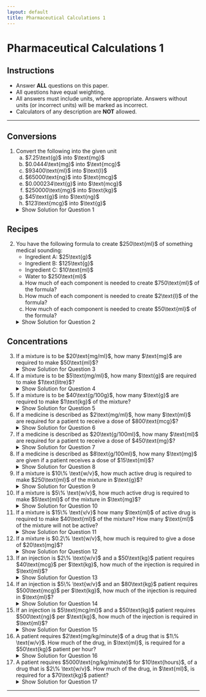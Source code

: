 ```yaml
---
layout: default
title: Pharmaceutical Calculations 1
---
```


<h1>Pharmaceutical Calculations 1</h1>

<div class="instructions">
    <h2>Instructions</h2>
    <ul>
        <li>Answer <strong>ALL</strong> questions on this paper.</li>
        <li>All questions have equal weighting.</li>
        <li>All answers must include units, where appropriate. Answers without units (or incorrect units) will be marked as incorrect.</li>
        <li>Calculators of any description are <strong>NOT</strong> allowed.</li>
    </ul>
</div>

<hr>

<h2>Conversions</h2>
<ol>
    <li>Convert the following into the given unit
        <ol type="a">
            <li>$7.25\text{g}$ into $\text{mg}$</li>
            <li>$0.0444\text{mg}$ into $\text{mcg}$</li>
            <li>$93400\text{ml}$ into $\text{l}$</li>
            <li>$65000\text{ng}$ into $\text{mcg}$</li>
            <li>$0.000234\text{g}$ into $\text{mcg}$</li>
            <li>$250000\text{mg}$ into $\text{kg}$</li>
            <li>$45\text{g}$ into $\text{ng}$</li>
            <li>$123\text{mcg}$ into $\text{g}$</li>
        </ol>
        <details class="solution-details">
            <summary>Show Solution for Question 1</summary>
            <div class="solution-content">
                <p><strong>Solution for 1a:</strong> $7.25\text{g} = 7250\text{mg}$</p>
                <p><strong>Solution for 1b:</strong> $0.0444\text{mg} = 44.4\text{mcg}$</p>
                <p><strong>Solution for 1c:</strong> $93400\text{ml} = 93.4\text{l}$</p>
                <p><strong>Solution for 1d:</strong> $65000\text{ng} = 65\text{mcg}$</p>
                <p><strong>Solution for 1e:</strong> $0.000234\text{g} = 234\text{mcg}$</p>
                <p><strong>Solution for 1f:</strong> $250000\text{mg} = 0.25\text{kg}$</p>
                <p><strong>Solution for 1g:</strong> $45\text{g} = 45,000,000,000\text{ng}$</p>
                <p><strong>Solution for 1h:</strong> $123\text{mcg} = 0.000123\text{g}$</p>
            </div>
        </details>
    </li>
</ol>

<h2>Recipes</h2>
<ol start="2">
    <li>You have the following formula to create $250\text{ml}$ of something medical sounding:
        <ul>
            <li>Ingredient A: $25\text{g}$</li>
            <li>Ingredient B: $125\text{g}$</li>
            <li>Ingredient C: $10\text{ml}$</li>
            <li>Water to $250\text{ml}$</li>
        </ul>
        <ol type="a">
            <li>How much of each component is needed to create $750\text{ml}$ of the formula?</li>
            <li>How much of each component is needed to create $2\text{l}$ of the formula?</li>
            <li>How much of each component is needed to create $50\text{ml}$ of the formula?</li>
        </ol>
        <details class="solution-details">
            <summary>Show Solution for Question 2</summary>
            <div class="solution-content">
                <p><strong>Solution for 2a ($750\text{ml}$):</strong></p>
                <ul>
                    <li>Ingredient A: $75\text{g}$</li>
                    <li>Ingredient B: $375\text{g}$</li>
                    <li>Ingredient C: $30\text{ml}$</li>
                </ul>
                <p><strong>Solution for 2b ($2\text{l} = 2000\text{ml}$):</strong></p>
                <ul>
                    <li>Ingredient A: $200\text{g}$</li>
                    <li>Ingredient B: $1000\text{g}$</li>
                    <li>Ingredient C: $80\text{ml}$</li>
                </ul>
                <p><strong>Solution for 2c ($50\text{ml}$):</strong></p>
                <ul>
                    <li>Ingredient A: $5\text{g}$</li>
                    <li>Ingredient B: $25\text{g}$</li>
                    <li>Ingredient C: $2\text{ml}$</li>
                </ul>
            </div>
        </details>
    </li>
</ol>

<h2>Concentrations</h2>
<ol start="3">
    <li>If a mixture is to be $20\text{mg/ml}$, how many $\text{mg}$ are required to make $50\text{ml}$?
        <details class="solution-details">
            <summary>Show Solution for Question 3</summary>
            <div class="solution-content">
                <p><strong>Solution:</strong> $20\text{mg/ml} * 50\text{ml} = 1000\text{mg}$</p>
            </div>
        </details>
    </li>
    <li>If a mixture is to be $5\text{mg/ml}$, how many $\text{g}$ are required to make $1\text{litre}$?
        <details class="solution-details">
            <summary>Show Solution for Question 4</summary>
            <div class="solution-content">
                <p><strong>Solution:</strong> $5\text{mg/ml} * 1000\text{ml/litre} = 5000\text{mg/litre} = 5\text{g/litre}$</p>
            </div>
        </details>
    </li>
    <li>If a mixture is to be $40\text{g/100g}$, how many $\text{g}$ are required to make $1\text{kg}$ of the mixture?
        <details class="solution-details">
            <summary>Show Solution for Question 5</summary>
            <div class="solution-content">
                <p><strong>Solution:</strong> $40\text{g/100g} = 40\%$. $40\%$ of $1\text{kg} (1000\text{g}) = 400\text{g}$</p>
            </div>
        </details>
    </li>
    <li>If a medicine is described as $2\text{mg/ml}$, how many $\text{ml}$ are required for a patient to receive a dose of $800\text{mcg}$?
        <details class="solution-details">
            <summary>Show Solution for Question 6</summary>
            <div class="solution-content">
                <p><strong>Solution:</strong> $800\text{mcg} = 0.8\text{mg}$. $0.8\text{mg} / (2\text{mg/ml}) = 0.4\text{ml}$</p>
            </div>
        </details>
    </li>
    <li>If a medicine is described as $20\text{g/100ml}$, how many $\text{ml}$ are required for a patient to receive a dose of $450\text{mg}$?
        <details class="solution-details">
            <summary>Show Solution for Question 7</summary>
            <div class="solution-content">
                <p><strong>Solution:</strong> $20\text{g/100ml} = 200\text{mg/ml}$. $450\text{mg} / (200\text{mg/ml}) = 2.25\text{ml}$</p>
            </div>
        </details>
    </li>
    <li>If a medicine is described as $8\text{g/100ml}$, how many $\text{mg}$ are given if a patient receives a dose of $15\text{ml}$?
        <details class="solution-details">
            <summary>Show Solution for Question 8</summary>
            <div class="solution-content">
                <p><strong>Solution:</strong> $8\text{g/100ml} = 80\text{mg/ml}$. $80\text{mg/ml} * 15\text{ml} = 1200\text{mg}$</p>
            </div>
        </details>
    </li>
    <li>If a mixture is $10\% \text{w/v}$, how much active drug is required to make $250\text{ml}$ of the mixture in $\text{g}$?
        <details class="solution-details">
            <summary>Show Solution for Question 9</summary>
            <div class="solution-content">
                <p><strong>Solution:</strong> $10\% \text{w/v} = 10\text{g/100ml}$. $ (10\text{g/100ml}) * 250\text{ml} = 25\text{g}$</p>
            </div>
        </details>
    </li>
    <li>If a mixture is $5\% \text{w/v}$, how much active drug is required to make $5\text{ml}$ of the mixture in $\text{mg}$?
        <details class="solution-details">
            <summary>Show Solution for Question 10</summary>
            <div class="solution-content">
                <p><strong>Solution:</strong> $5\% \text{w/v} = 5\text{g/100ml} = 50\text{mg/ml}$. $50\text{mg/ml} * 5\text{ml} = 250\text{mg}$</p>
            </div>
        </details>
    </li>
    <li>If a mixture is $15\% \text{v/v}$ how many $\text{ml}$ of active drug is required to make $40\text{ml}$ of the mixture? How many $\text{ml}$ of the mixture will not be active?
        <details class="solution-details">
            <summary>Show Solution for Question 11</summary>
            <div class="solution-content">
                <p><strong>Solution:</strong> Active drug: $15\%$ of $40\text{ml} = 6\text{ml}$. Not active: $40\text{ml} - 6\text{ml} = 34\text{ml}$</p>
            </div>
        </details>
    </li>
    <li>If a mixture is $0.2\% \text{w/v}$, how much is required to give a dose of $20\text{mg}$?
        <details class="solution-details">
            <summary>Show Solution for Question 12</summary>
            <div class="solution-content">
                <p><strong>Solution:</strong> $0.2\% \text{w/v} = 0.2\text{g/100ml} = 2\text{mg/ml}$. $20\text{mg} / (2\text{mg/ml}) = 10\text{ml}$</p>
            </div>
        </details>
    </li>
    <li>If an injection is $2\% \text{w/v}$ and a $50\text{kg}$ patient requires $40\text{mcg}$ per $\text{kg}$, how much of the injection is required in $\text{ml}$?
        <details class="solution-details">
            <summary>Show Solution for Question 13</summary>
            <div class="solution-content">
                <p><strong>Solution:</strong> Total dose: $40\text{mcg/kg} * 50\text{kg} = 2000\text{mcg} = 2\text{mg}$. Concentration: $2\% \text{w/v} = 2\text{g/100ml} = 20\text{mg/ml}$. Volume: $2\text{mg} / (20\text{mg/ml}) = 0.1\text{ml}$</p>
            </div>
        </details>
    </li>
    <li>If an injection is $5\% \text{w/v}$ and an $80\text{kg}$ patient requires $500\text{mcg}$ per $\text{kg}$, how much of the injection is required in $\text{ml}$?
        <details class="solution-details">
            <summary>Show Solution for Question 14</summary>
            <div class="solution-content">
                <p><strong>Solution:</strong> Total dose: $500\text{mcg/kg} * 80\text{kg} = 40000\text{mcg} = 40\text{mg}$. Concentration: $5\% \text{w/v} = 5\text{g/100ml} = 50\text{mg/ml}$. Volume: $40\text{mg} / (50\text{mg/ml}) = 0.8\text{ml}$</p>
            </div>
        </details>
    </li>
    <li>If an injection is $5\text{mcg/ml}$ and a $50\text{kg}$ patient requires $500\text{ng}$ per $\text{kg}$, how much of the injection is required in $\text{ml}$?
        <details class="solution-details">
            <summary>Show Solution for Question 15</summary>
            <div class="solution-content">
                <p><strong>Solution:</strong> Total dose: $500\text{ng/kg} * 50\text{kg} = 25000\text{ng} = 25\text{mcg}$. Volume: $25\text{mcg} / (5\text{mcg/ml}) = 5\text{ml}$</p>
            </div>
        </details>
    </li>
    <li>A patient requires $2\text{mg/kg/minute}$ of a drug that is $1\% \text{w/v}$. How much of the drug, in $\text{ml}$, is required for a $50\text{kg}$ patient per hour?
        <details class="solution-details">
            <summary>Show Solution for Question 16</summary>
            <div class="solution-content">
                <p><strong>Solution:</strong> Dose per minute: $2\text{mg/kg/min} * 50\text{kg} = 100\text{mg/min}$.</p>
                <p>Dose per hour: $100\text{mg/min} * 60\text{min/hour} = 6000\text{mg/hour} = 6\text{g/hour}$.</p>
                <p>Concentration: $1\% \text{w/v} = 1\text{g/100ml} = 10\text{mg/ml}$.</p>
                <p>Volume: $6000\text{mg} / (10\text{mg/ml}) = 600\text{ml}$</p>
            </div>
        </details>
    </li>
    <li>A patient requires $5000\text{ng/kg/minute}$ for $10\text{hours}$, of a drug that is $2\% \text{w/v}$. How much of the drug, in $\text{ml}$, is required for a $70\text{kg}$ patient?
        <details class="solution-details">
            <summary>Show Solution for Question 17</summary>
            <div class="solution-content">
                <p><strong>Solution:</strong> Dose per minute: $5000\text{ng/kg/min} * 70\text{kg} = 350000\text{ng/min} = 0.35\text{mg/min}$.</p>
                <p>Dose per hour: $0.35\text{mg/min} * 60\text{min/hour} = 21\text{mg/hour}$.</p>
                <p>Total dose: $21\text{mg/hour} * 10\text{hours} = 210\text{mg}$.</p>
                <p>Concentration: $2\% \text{w/v} = 2\text{g/100ml} = 20\text{mg/ml}$.</p>
                <p>Volume: $210\text{mg} / (20\text{mg/ml}) = 10.5\text{ml}$</p>
            </div>
        </details>
    </li>
</ol>

<hr>
